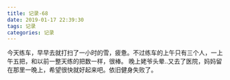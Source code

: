 ```yaml
---
title: 记录-68
date: 2019-01-17 22:39:30
tags: 记录
categories: 记录
---
```

今天练车，早早去就打扫了一小时的雪，疲惫。不过练车的上午只有三个人，一上午五把，和以前一整天练的把数一样，很棒。
晚上姥爷头晕..又去了医院，妈妈留在那里一晚上，希望很快就好起来吧。依旧健身失败了。
